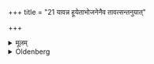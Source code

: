 +++
title = "21 यावन्न हूयेताभोजनेनैव तावत्सन्तनुयात्"

+++

<details><summary>मूलम्</summary>

यावन्न हूयेताभोजनेनैव तावत्सन्तनुयात् २१
</details>

<details><summary>Oldenberg</summary>

21. He should keep (his vow) during that time in which he does not sacrifice, by abstaining from food.
</details>
